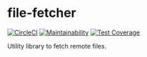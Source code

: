 # file-fetcher

[![CircleCI](https://circleci.com/gh/GetDKAN/file-fetcher.svg?style=svg)](https://circleci.com/gh/GetDKAN/file-fetcher)
[![Maintainability](https://api.codeclimate.com/v1/badges/9271381959f9ae2d2c46/maintainability)](https://codeclimate.com/github/GetDKAN/file-fetcher/maintainability)
[![Test Coverage](https://api.codeclimate.com/v1/badges/9271381959f9ae2d2c46/test_coverage)](https://codeclimate.com/github/GetDKAN/file-fetcher/test_coverage)

Utility library to fetch remote files.
